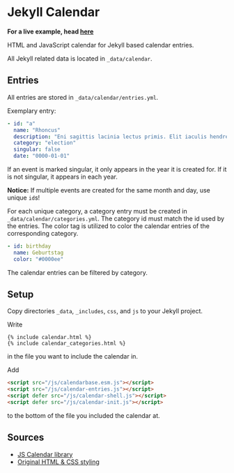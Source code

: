# Jekyll Calendar
__For a live example, head [here](https://abzicht.github.io/jekyll-calendar/)__

HTML and JavaScript calendar for Jekyll based calendar entries.

All Jekyll related data is located in `_data/calendar`.

## Entries
All entries are stored in `_data/calendar/entries.yml`.

Exemplary entry:
```yml
- id: "a"
  name: "Rhoncus"
  description: "Eni sagittis lacinia lectus primis. Elit iaculis hendrerit sapien elementum ultrices augue. Fusce suspendisse ultrices nunc. Potenti, scelerisque cras duis volutpat vulputate eros cras. Congue aliquam gravida lectus neque sed. Proin. Penatibus donec quam facilisi nascetur dolor praesent id, auctor pretium eros quam nibh. Luctus nullam maecenas suspendisse mus. Rutrum eros id lorem aenean elit, condimentum. Sollicitudin in, donec dictumst enim, nec duis. Ac dictum lacus commodo nam suscipit aliquam, consectetuer auctor velit. Aliquet amet, dis sapien quisque, egestas quis a. Nec in quis. Cras nec gravida."
  category: "election"
  singular: false
  date: "0000-01-01"
```
If an event is marked singular, it only appears in the year it is created for.
If it is not singular, it appears in each year.

__Notice:__ If multiple events are created for the same month and day, use
unique `id`s!

For each unique category, a category entry must be created in `_data/calendar/categories.yml`.
The category id must match the id used by the entries. The color tag is
utilized to color the calendar entries of the corresponding category.
```yml
- id: birthday
  name: Geburtstag
  color: "#0000ee"
```

The calendar entries can be filtered by category.

## Setup
Copy directories `_data`, `_includes`, `css`, and `js` to your Jekyll project.

Write
```jekyll
{% include calendar.html %}
{% include calendar_categories.html %}
```
in the file you want to include the calendar in.

Add
```html
<script src="/js/calendarbase.esm.js"></script>
<script src="/js/calendar-entries.js"></script>
<script defer src="/js/calendar-shell.js"></script>
<script defer src="/js/calendar-init.js"></script>
```
to the bottom of the file you included the calendar at.

## Sources

* [JS Calendar library](https://github.com/WesSouza/calendar-base)
* [Original HTML & CSS styling](https://codepen.io/knyttneve/pen/QVqyNg)
